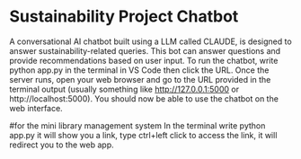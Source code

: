 # Sustainability Project Chatbot

A conversational AI chatbot built using a LLM called CLAUDE, is designed to answer sustainability-related queries. This bot can answer questions and provide recommendations based on user input. 
To run the chatbot, write python app.py in the terminal in VS Code then click the URL.
Once the server runs, open your web browser and go to the URL provided in the terminal output (usually something like http://127.0.0.1:5000 or http://localhost:5000).
You should now be able to use the chatbot on the web interface. 

#for the mini library management system
In the terminal write python app.py it will show you a link, type ctrl+left click to access the link, it will redirect you to the web app.

